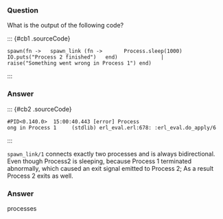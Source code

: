 ### Question
What is the output of the following code?

::: {#cb1 .sourceCode}
``` {.sourceCode .elixir}
spawn(fn ->   spawn_link (fn ->       Process.sleep(1000)       IO.puts("Process 2 finished")   end)              |     raise("Something went wrong in Process 1") end)
```
:::

### Answer

::: {#cb2 .sourceCode}
``` {.sourceCode .elixir}
#PID<0.140.0>  15:00:40.443 [error] Process                            ong in Process 1     (stdlib) erl_eval.erl:678: :erl_eval.do_apply/6
```
:::

`spawn_link/1` connects exactly two processes and is always
bidirectional. Even though Process2 is sleeping, because Process 1
terminated abnormally, which caused an exit signal emitted to Process 2;
As a result Process 2 exits as well.


### Answer
processes


